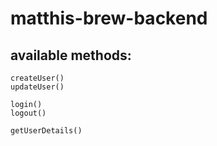 # matthis-brew-backend
## available methods:
```
createUser()
updateUser()

login()
logout()

getUserDetails()
```
